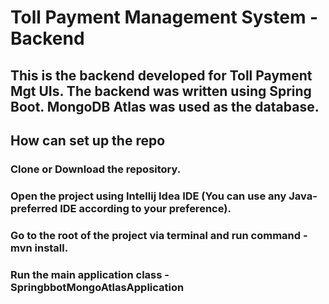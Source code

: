 # Toll Payment Management System - Backend 

## This is the backend developed for Toll Payment Mgt UIs. The backend was written using Spring Boot. MongoDB Atlas was used as the database. 

## How can set up the repo

### Clone or Download the repository.
### Open the project using Intellij Idea IDE (You can use any Java-preferred IDE according to your preference).
### Go to the root of the project via terminal and run command - mvn install. 
### Run the main application class - SpringbbotMongoAtlasApplication
